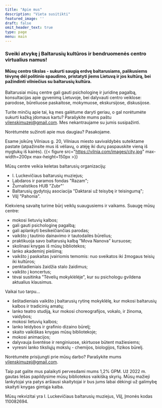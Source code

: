 ```yaml
---
title: "Apie mus"
description: "Vieta susitikti"
featured_image: ''
draft: false
omit_header_text: true
type: page
menu: main
---
```


### Sveiki atvykę į Baltarusių kultūros ir bendruomenės centro virtualius namus!

#### Mūsų centro tikslas - sukurti saugią erdvę baltarusiams, palikusiems tėvynę dėl politinio spaudimo, pristatyti jiems Lietuvą ir jos kultūrą, bei pažindinti vilniečius su baltarusių kultūra.

Baltarusiai mūsų centre gali gauti psichologinę ir juridinę pagalbą, konsultacijas apie gyvenimą Lietuvoje, bei dalyvauti centro veiklose: parodose, būreliuose paskaitose, mokymuose, ekskursijose, diskusijose. 

Turite minčių apie tai, ką mes galėtume daryti geriau, o gal norėtumėte sukurti kažką įdomaus kartu? Parašykite mums paštu vilenskimuzej@gmail.com. Mes nekantraujame su jumis susipažinti.

Norėtumėte sužinoti apie mus daugiau? Pasakojame.

Esame įsikūrę Vilniaus g. 20, Vilniaus miesto savivaldybės suteiktame pastate (atpažinsite mus iš vėliavų, o atėję iki durų paspauskite vieną iš mygtukų iš kairės). 
{{< figure src="https://vilnia.com/images/city.jpg" max-width=200px max-height=150px >}}

Mūsų centre veikia keletas baltarusių organizacijų:

- I. Luckevičiaus baltarusių muziejus;
- Labdaros ir paramos fondas "Razam";
- Žurnalistikos HUB "Zubr"'
- Baltarusių gydytojų asociacija "Daktarai už teisybę ir teisingumą";
- VšĮ "Pahonia".


Kiekvieną savaitę turime būrį veiklų suaugusiems ir vaikams. Suaugę mūsų centre:
- mokosi lietuvių kalbos;
- gali gauti psichologinę pagalbą;
- gali aplankyti besikeičiančias parodas;
- vaikšto į tautinio dainavimo ir tautodailės būrelius;
- praktikuoja savo baltarusių kalbą "Mova Nanova" kursuose;
- skolinasi knygas iš mūsų bibliotekos;
- lanko akademinį piešimą;
- vaikšto į paskaitas įvairiomis temomis: nuo sveikatos iki žmogaus teisių iki kultūros;
- penktadieniais žaidžia stalo žaidimus;
- vaikšto į koncertus;
- tėvai susitinka "Tėvelių mokyklėlėje", kur su psichologu gvildena aktualius klausimus.

Vaikai tuo tarpu...
- šeštadieniais vaikšto į baltarusių rytinę mokyklėlę, kur mokosi baltarusių kalbos ir tradicinių amatų;
- lanko teatro studiją, kur mokosi choreografijos, vokalo, ir žinoma, vaidybos;
- mokosi lietuvių kalbos;
- lanko leidybos ir grafinio dizaino būrelį;
- skaito vaikiškas knygas mūsų bibliotekoje;
- mokosi animacijos;
- dalyvauja šventėse ir renginiuose, skirtuose būtent mažiesiems;
- vyresni lanko tiksliųjų mokslų - chemijos, biologijos, fizikos būrelį.

Norėtumėte prisijungti prie mūsų darbo? Parašykite mums vilenskimuzej@gmail.com.

Taip pat galite mus palaikyti pervesdami mums 1,2% GPM. Už 2022 m. gautas lėšas papildysime mūsų bibliotekos vaikišką skyrių. Mūsų mažieji lankytojai yra patys aršiausi skaitytojai ir bus jums labai dėkingi už galimybę skaityti knygas gimtąja kalba.

Mūsų rekvizitai yra I. Luckevičiaus baltarusių muziejus, VšĮ, Įmonės kodas 110082694.
